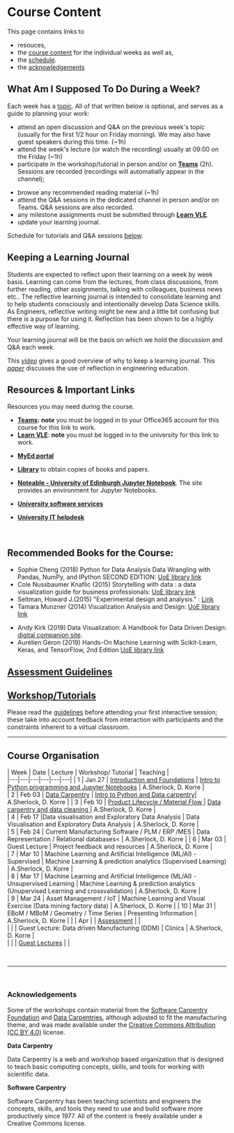 
# Course Content 

This page contains links to 
* resouces, 
* the [course content](#course_organisation) for the individual weeks as well as, 
* the [schedule](#timetable).
* the [acknowledgements](#acknowledgements) 

## What Am I Supposed To Do During a Week? 

Each week has a [topic](#course_organisation). All of that written below is optional, and serves as a guide to planning your work: 

* attend an open discussion and Q&A on the previous week's topic (usually for the first 1/2 hour on Friday morning). We may also have guest speakers during this time. (~1h)
* attend the week's lecture (or watch the recording) usually at 09:00 on the Friday (~1h)
* participate in the workshop/tutorial in person and/or on **[Teams](https://teams.microsoft.com/l/meetup-join/19%3ameeting_ODVhZjcwY2UtYWY3Ny00MmU1LTk0ZTQtOTg3ZDAwNDU1ZTEw%40thread.v2/0?context=%7b%22Tid%22%3a%222e9f06b0-1669-4589-8789-10a06934dc61%22%2c%22Oid%22%3a%2269a6ec46-60d9-4c4e-99e5-c8561f10dbfb%22%7d)** (2h). <!--There is a channel for each tutorial group A and B. --> Sessions are recorded (recordings will automatially appear in the channel);
<!--* submit the week's quizzes via Teams and check your answers against the sample solutions (provided after submission) (~1h) -->
* browse any recommended reading material (~1h)
* attend the Q&A sessions in the dedicated channel in person and/or on Teams. Q&A sessions are also recorded.
* any milestone assignments must be submitted through **[Learn VLE](https://www.learn.ed.ac.uk/webapps/blackboard/content/listContentEditable.jsp?content_id=_6867286_1&course_id=_91471_1)**. 
* update your learning journal.

Schedule for tutorials and Q&A sessions [below](#timetable).
<br />

## Keeping a Learning Journal 

Students are expected to reflect upon their learning on a week by week basis. Learning can come from the lectures, from class discussions, from further reading, other assignments, talking with colleagues, business news etc.. The reflective learning journal is intended to consolidate learning and to help students consciously and intentionally develop Data Science skills. As Engineers, reflective writing might be new and a little bit confusing but there is a purpose for using it. Reflection has been shown to be a highly effective way of learning.

Your learning journal will be the basis on which we hold the discussion and Q&A each week.

This *[video](https://youtu.be/b1eEPp5VSIY)* gives a good overview of why to keep a learning journal. This *[paper](files/Integrating_Reflection_-_ASEE_2014_-_Final.pdf)* discusses the use of reflection in engineering education. 

## Resources & Important Links

Resources you may need during the course. 

* **[Teams]([https://www.learn.ed.ac.uk/webapps/blackboard/content/listContentEditable.jsp?content_id=_6867286_1&course_id=_91471_1](https://teams.microsoft.com/l/meetup-join/19%3ameeting_ODVhZjcwY2UtYWY3Ny00MmU1LTk0ZTQtOTg3ZDAwNDU1ZTEw%40thread.v2/0?context=%7b%22Tid%22%3a%222e9f06b0-1669-4589-8789-10a06934dc61%22%2c%22Oid%22%3a%2269a6ec46-60d9-4c4e-99e5-c8561f10dbfb%22%7d)):** **note** you must be logged in to your Office365 account for this course for this link to work.   
* **[Learn VLE](https://www.learn.ed.ac.uk/webapps/blackboard/content/listContentEditable.jsp?content_id=_6867286_1&course_id=_91471_1)**: **note** you must be logged in to the university for this link to work.
<!-- * **[Book 1-on-1](https://datavisonline.youcanbook.me)**. The booking link will lapse from the end of each week's bookings, AND work again from Tues 14:00 when new bookings are available -->

* **[MyEd portal](https://www.myed.ed.ac.uk)**   
* **[Library](https://discovered.ed.ac.uk)** to obtain copies of books and papers. 

* **[Noteable - University of Edinburgh Jupyter Notebook](https://noteable.edina.ac.uk/launch)**. The site provides an environment for Jupyter Notebooks.  
* **[University software services](https://www.ed.ac.uk/information-services/computing/desktop-personal/software)**
* **[University IT helpdesk](https://www.ed.ac.uk/information-services/help-consultancy/contact-helpline)**

<!-- * **[VisGuides open discussion forum](https://visguides.org/)** about visualisation guidelines  
* **[Books](https://visualinteractivedata.github.io/res-books)** about visualization
* **[Blogs and Collections](https://visualinteractivedata.github.io/res-collections.html)** about visualization. -->
<br />

## Recommended Books for the Course: 

* Sophie Cheng (2018) Python for Data Analysis Data Wrangling with Pandas, NumPy, and IPython SECOND EDITION: [UoE library link](https://discovered.ed.ac.uk/permalink/44UOE_INST/1viuo5v/cdi_askewsholts_vlebooks_9781491957639)
* Cole Nussbaumer Knaflic (2015) Storytelling with data : a data visualization guide for business professionals: [UoE library link](https://discovered.ed.ac.uk/permalink/44UOE_INST/7g3mt6/alma9924023081002466)
* Seltman, Howard J.(2015) "Experimental design and analysis." : [Link](https://core.ac.uk/download/pdf/193254022.pdf)
* Tamara Munzner (2014) Visualization Analysis and Design: [UoE library link](https://discovered.ed.ac.uk/permalink/f/1njkql8/44UOE_ALMA51246510430002466)
<!-- * Alberto Cairo (2013) The Functional Art: An introduction to information graphics and visualization (Voices That Matter): [PDF preview pages](https://ptgmedia.pearsoncmg.com/images/9780321834737/samplepages/0321834739.pdf) &nbsp;|&nbsp; [UoE Library Link &mdash; hard copy](https://discovered.ed.ac.uk/permalink/f/gfso8q/44UOE_ALMA21114830170002466) &nbsp;|&nbsp; [UoE Library Link &mdash; soft copy](https://discovered.ed.ac.uk/permalink/f/gfso8q/44UOE_ALMA51285758880002466) -->
* Andy Kirk (2019) Data Visualization: A Handbook for Data Driven Design: [digital companion site](http://book.visualisingdata.com).
* Aurélien Géron (2019) Hands-On Machine Learning with Scikit-Learn, Keras, and TensorFlow, 2nd Edition [UoE library link](https://ed.primo.exlibrisgroup.com/discovery/fulldisplay?docid=cdi_proquest_ebookcentral_EBC4822582&context=PC&vid=44UOE_INST:44UOE_VU2&lang=en&search_scope=UoE&adaptor=Primo%20Central&tab=Everything&query=any,contains,Hands-On%20Machine%20Learning%20with%20Scikit-Learn,%20Keras,%20and%20TensorFlow,%202nd%20Edition&offset=0) 

## [Assessment Guidelines](assessment.md)

<!-- In addition to the final project, the course has **three** assignments that need to be submitted to pass. Please note you **MUST** submit all [assignments](assessment.md) whether you attend tutorials or not. You must also attempt weekly quizzes. -->

## [Workshop/Tutorials](tutorials.md) 

Please read the [guidelines](tutorials.md) before attending your first interactive session; these take into account feedback from interaction with participants and the constraints inherent to a virtual classroom. 

***


<a name = "course_organisation"></a>
## Course Organisation

|  Week | Date | Lecture | Workshop/ Tutorial  | Teaching  |    
|---|---|---|---|---|---|
| 1 |  Jan 27 | <a href="session-1#lecture">Introduction and Foundations</a> | <a href="session-1#workshop">Intro to Python programming and Jupyter Notebooks</a>  | A.Sherlock, D. Korre  |  
| 2 | Feb 03  | <a href="session-2#lecture">Data Carpentry</a>  |  <a href="session-2#workshop">Intro to Python and Data carpentry</a>|  A.Sherlock, D. Korre  | 
| 3 | Feb 10  | <a href="session-3#lecture">Product Lifecycle / Material Flow  </a>| <a href="session-3#workshop"> Data carpentry and data cleaning </a>|  A.Sherlock, D. Korre  |   
| 4 | Feb 17  |Data visualisation and Exploratory Data Analysis  | Data Visualisation and Exploratory Data Analysis |  A.Sherlock, D. Korre  |   
| 5 | Feb 24  | Current Manufacturing Software / PLM / ERP /MES  |  Data Representation / Relational databases< |  A.Sherlock, D. Korre  |
| 6 | Mar 03  | Guest Lecture  | Project feedback and resources  | A.Sherlock, D. Korre  |    
| 7 | Mar 10 | Machine Learning and Artificial Intelligence (ML/AI) - Supervised  | Machine Learning & prediction analytics (Supervised Learning)   | A.Sherlock, D. Korre  |   
| 8 | Mar 17  | Machine Learning and Artificial Intelligence (ML/AI) - Unsupervised Learning | Machine Learning & prediction analytics (Unupervised Learning and crossvalidation)  | A.Sherlock, D. Korre   |   
| 9 | Mar 24  | Asset Management / IoT  | Machine Learning and Visual Exercise (Data mining factory data)  |  A.Sherlock, D. Korre  | 
| 10 | Mar 31  | EBoM / MBoM / Geometry / Time Series |  Presenting Information  | A.Sherlock, D. Korre   | 
|  | Apr  |   | <a href="assessment">Assessment</a> |  |   
|  |   | Guest Lecture: Data driven Manufacturing (DDM) |  Clinics  | A.Sherlock, D. Korre   |   
|  |  | [Guest Lectures](guest.mdf) | |




<p>&nbsp;</p>

***

<!-- <a name = "timetable"></a>
## Timetable

* The same tutorial runs twice a week to have smaller tutorial groups. The groups are A and B in the schedule. At the beginning of the course, you should choose which group you are in. 
* A is running in the mornings, 
* B is running in the evenings (+ Saturday only in week 1) 
* __Please note there is an additional tutorial session during [week 1](../images/timetable_week1_only.png):__
  * T-1: Thurs 10-12:00 (BST)
  * T-2: Sat 09:30-11:30 (BST)
* There are 2 Lecture Q&As per week. They are opportunities for you to ask any question about course content and engage in public discussions with all of the participants. You may attend any or all Q&As. The content of these sessions depends on the participants asking questions. 
* __Note all times are BST__ -->

<!-- 
* Week 1 has a slighly different schedule than the other weeks. 
### Week 1
<img src = "../images/timetable_week1_only.png" alt = "Timetable &ndash; Interactive Sessions" height = "450" / -->

<a name = "timetable"></a>

<!--
### Weeks 1-9
<img src = "../images/timetable-interactive_sessions_copy.png" alt = "Timetable &ndash; Interactive Sessions" height = "450" /> -->

<br />
<a name =  "acknowledgements">

### Acknowledgements

Some of the workshops contain material from the [Software Carpentry Foundation](https://swcarpentry.github.io/) and [Data Carpentries](https://datacarpentry.org/), although adjusted to fit the manufacturing theme, and was made available under the [Creative Commons Attribution (CC BY 4.0)](https://creativecommons.org/licenses/by/4.0/legalcode) license.  

**Data Carpentry**

Data Carpentry is a web and workshop based organization that is designed to teach basic computing concepts, skills, and tools for working with scientific data. 

**Software Carpentry**

Software Carpentry has been teaching scientists and engineers the concepts, skills, and tools they need to use and build software more productively since 1977. All of the content is freely available under a Creative Commons license.



